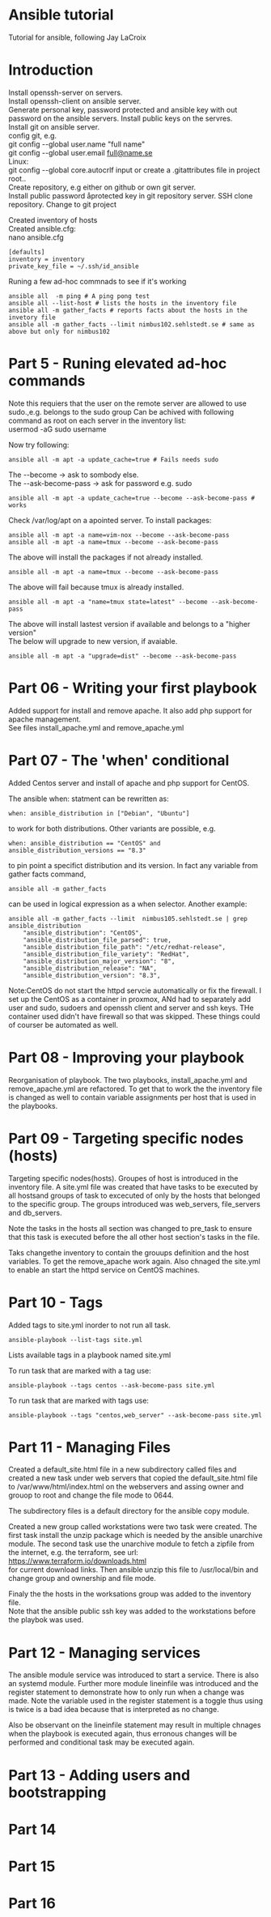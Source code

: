 # Ansible tutorial

Tutorial for ansible, following Jay LaCroix  

# Introduction  
Install openssh-server on servers.  
Install openssh-client on ansible server.  
Generate personal key, password protected and ansible key with out password on the ansible servers. Install public keys on the servres.  
Install git on ansible server.  
config git, e.g.  
git config --global user.name "full name"  
git config --global user.email  full@name.se  
Linux:  
git config --global core.autocrlf input
or create a .gitattributes file in project root..  
Create repository, e.g either on github or own git server.  
Install public password åprotected key in git repository server.
SSH clone repository. Change to git project  

Created inventory of hosts  
Created ansible.cfg:  
nano ansible.cfg   

    [defaults]  
    inventory = inventory  
    private_key_file = ~/.ssh/id_ansible  


Runing a few ad-hoc commnads to see if it's working  

    ansible all  -m ping # A ping pong test  
    ansible all --list-host # lists the hosts in the inventory file  
    ansible all -m gather_facts # reports facts about the hosts in the invetory file  
    ansible all -m gather_facts --limit nimbus102.sehlstedt.se # same as above but only for nimbus102  

# Part 5 - Runing elevated ad-hoc commands  
Note this requiers that the user on the remote server are allowed to use sudo.,e.g. belongs to the sudo group
Can be achived with following command as root on each server in the inventory list:  
    usermod -aG sudo username    

Now try following:  

    ansible all -m apt -a update_cache=true # Fails needs sudo  

The --become -> ask to sombody else.  
The --ask-become-pass -> ask for password e.g. sudo   

    ansible all -m apt -a update_cache=true --become --ask-become-pass # works  

Check /var/log/apt on a apointed server. To install packages:  

    ansible all -m apt -a name=vim-nox --become --ask-become-pass  
    ansible all -m apt -a name=tmux --become --ask-become-pass  

The above will install the packages if not already installed.  

    ansible all -m apt -a name=tmux --become --ask-become-pass  
The above will fail because tmux is already installed.  

    ansible all -m apt -a "name=tmux state=latest" --become --ask-become-pass  
The above will install lastest version if available and belongs to a "higher version"  
The below will upgrade to new version, if avaiable.  

    ansible all -m apt -a "upgrade=dist" --become --ask-become-pass  

# Part 06 - Writing your first playbook
Added support for install and remove apache. It also add php support for apache management.  
See files install_apache.yml and  remove_apache.yml   
# Part 07 - The 'when' conditional
Added Centos server and install of apache and php support for CentOS.  

The ansible when: statment can be rewritten as:  

    when: ansible_distribution in ["Debian", "Ubuntu"]  

to work for both distributions. Other variants are possible, e.g.

    when: ansible_distribution == "CentOS" and ansible_distribution_versions == "8.3"  

to pin point a specifict distribution and its version. In fact any variable from gather facts command,  

    ansible all -m gather_facts  

 can be used in logical expression as a when selector. Another example:  

    ansible all -m gather_facts --limit  nimbus105.sehlstedt.se | grep ansible_distribution  
        "ansible_distribution": "CentOS",  
        "ansible_distribution_file_parsed": true,  
        "ansible_distribution_file_path": "/etc/redhat-release",  
        "ansible_distribution_file_variety": "RedHat",  
        "ansible_distribution_major_version": "8",  
        "ansible_distribution_release": "NA",  
        "ansible_distribution_version": "8.3",  

Note:CentOS do not start the httpd servcie automatically or fix the firewall. I set up the CentOS as a container in proxmox, ANd had to separately add user and sudo, sudoers and openssh client and server and ssh keys. THe container used didn't have firewall so that was skipped. These things could of courser be automated as well.


# Part 08 - Improving your playbook
Reorganisation of playbook. The two playbooks, install_apache.yml and remove_apache.yml are refactored. To get that to work the the inventory file is changed as well to contain variable assignments per host that is used in the playbooks.   

# Part 09 - Targeting specific nodes (hosts)
Targeting specific nodes(hosts). Groupes of host is introduced in the inventory file.
A site.yml file was created that have tasks to be executed by all hostsand groups of task to excecuted of only by the hosts that belonged to the specific group. The groups introduced was web_servers, file_servers and db_servers.

Note the tasks in the hosts all section was changed to pre_task to ensure that this task is executed before the all other host section's tasks in the file.

Taks changethe inventory to contain the grouups definition and the host variables. To get the remove_apache work again. Also chnaged the site.yml to enable an start the httpd service on CentOS machines.

# Part 10 - Tags
Added tags to site.yml inorder to not run all task.  

    ansible-playbook --list-tags site.yml  

Lists available tags in a playbook named site.yml

To run task that are marked with a tag use:  

    ansible-playbook --tags centos --ask-become-pass site.yml  

To run task that are marked with  tags use:  

    ansible-playbook --tags "centos,web_server" --ask-become-pass site.yml  


# Part 11 - Managing Files

Created a default_site.html file in a new subdirectory called files and created a new task under web servers that copied the default_site.html file to /var/www/html/index.html on the webservers and assing owner and grouop to root and change the file mode to 0644.  

The subdirectory files is a default directory for the ansible copy module.

Created a new group called workstations were two task were created. The first task install
the unzip package which is needed by the ansible unarchive module. The second task use the unarchive module to fetch a zipfile from the internet, e.g. the terraform, see url:
https://www.terraform.io/downloads.html  
 for current download links. Then ansible unzip this file to /usr/local/bin and change group and ownership and file mode.  

Finaly the the hosts in the worksations group was added to the inventory file.   
Note that the ansible public ssh key was added to the workstations before the playbok was used.  

# Part 12 - Managing services
The ansible module service was introduced  to start a service. There is also an systemd  module. Further more module lineinfile was introduced and the register statement to demonstrate how to  only run when a change was made. Note the variable used in the register statement is a toggle thus using is twice is  a bad idea because that is interpreted as no change.  

 Also be observant on the lineinfile statement may result in multiple chnages when the playbook is executed again, thus erronous changes will be performed and conditional task may be executed again.  

# Part 13 - Adding users and bootstrapping
 

# Part 14  

# Part 15  

# Part 16  
